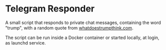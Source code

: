 # Telegram Responder

A small script that responds to private chat messages, containing the word "trump", with a random quote from [whatdoestrumpthink.com](https://whatdoestrumpthink.com).

The script can be run inside a Docker container or started locally, at login, as launchd service.

